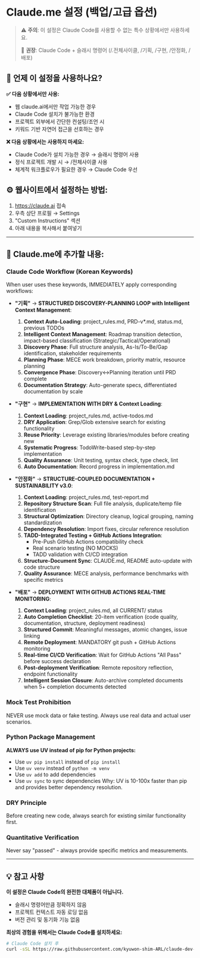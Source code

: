 <!--
@meta
id: document_20250905_1110_claude-me-settings-minimal
type: document
scope: operational
status: archived
created: 2025-09-05
updated: 2025-09-05
tags: claude-me-settings-minimal.md, settings, guides, claude, minimal
related: 
-->

# Claude.me 설정 (백업/고급 옵션)

> ⚠️ **주의**: 이 설정은 Claude Code를 사용할 수 없는 특수 상황에서만 사용하세요.
> 
> 🎯 **권장**: Claude Code + 슬래시 명령어 (/.전체사이클, /기획, /구현, /안정화, /배포)

## 🔧 언제 이 설정을 사용하나요?

**✅ 다음 상황에서만 사용:**
- 웹 claude.ai에서만 작업 가능한 경우
- Claude Code 설치가 불가능한 환경
- 프로젝트 외부에서 간단한 컨설팅/조언 시
- 키워드 기반 자연어 접근을 선호하는 경우

**❌ 다음 상황에서는 사용하지 마세요:**
- Claude Code가 설치 가능한 경우 → 슬래시 명령어 사용
- 정식 프로젝트 개발 시 → /전체사이클 사용
- 체계적 워크플로우가 필요한 경우 → Claude Code 우선

## ⚙️ 웹사이트에서 설정하는 방법:

1. https://claude.ai 접속
2. 우측 상단 프로필 → Settings
3. "Custom Instructions" 섹션
4. 아래 내용을 복사해서 붙여넣기

---

## 📝 Claude.me에 추가할 내용:

### Claude Code Workflow (Korean Keywords)
When user uses these keywords, IMMEDIATELY apply corresponding workflows:

- **"기획"** → **STRUCTURED DISCOVERY-PLANNING LOOP with Intelligent Context Management**:
  1. **Context Auto-Loading**: project_rules.md, PRD-v*.md, status.md, previous TODOs
  2. **Intelligent Context Management**: Roadmap transition detection, impact-based classification (Strategic/Tactical/Operational)
  3. **Discovery Phase**: Full structure analysis, As-Is/To-Be/Gap identification, stakeholder requirements
  4. **Planning Phase**: MECE work breakdown, priority matrix, resource planning
  5. **Convergence Phase**: Discovery↔Planning iteration until PRD complete
  6. **Documentation Strategy**: Auto-generate specs, differentiated documentation by scale

- **"구현"** → **IMPLEMENTATION WITH DRY & Context Loading**:
  1. **Context Loading**: project_rules.md, active-todos.md
  2. **DRY Application**: Grep/Glob extensive search for existing functionality
  3. **Reuse Priority**: Leverage existing libraries/modules before creating new
  4. **Systematic Progress**: TodoWrite-based step-by-step implementation
  5. **Quality Assurance**: Unit testing, syntax check, type check, lint
  6. **Auto Documentation**: Record progress in implementation.md

- **"안정화"** → **STRUCTURE-COUPLED DOCUMENTATION + SUSTAINABILITY v3.0**:
  1. **Context Loading**: project_rules.md, test-report.md
  2. **Repository Structure Scan**: Full file analysis, duplicate/temp file identification
  3. **Structural Optimization**: Directory cleanup, logical grouping, naming standardization
  4. **Dependency Resolution**: Import fixes, circular reference resolution
  5. **TADD-Integrated Testing + GitHub Actions Integration**: 
     - Pre-Push GitHub Actions compatibility check
     - Real scenario testing (NO MOCKS)
     - TADD validation with CI/CD integration
  6. **Structure-Document Sync**: CLAUDE.md, README auto-update with code structure
  7. **Quality Assurance**: MECE analysis, performance benchmarks with specific metrics

- **"배포"** → **DEPLOYMENT WITH GITHUB ACTIONS REAL-TIME MONITORING**:
  1. **Context Loading**: project_rules.md, all CURRENT/ status
  2. **Auto Completion Checklist**: 20-item verification (code quality, documentation, structure, deployment readiness)
  3. **Structured Commit**: Meaningful messages, atomic changes, issue linking
  4. **Remote Deployment**: MANDATORY git push + GitHub Actions monitoring
  5. **Real-time CI/CD Verification**: Wait for GitHub Actions "All Pass" before success declaration
  6. **Post-deployment Verification**: Remote repository reflection, endpoint functionality
  7. **Intelligent Session Closure**: Auto-archive completed documents when 5+ completion documents detected

### Mock Test Prohibition
NEVER use mock data or fake testing. Always use real data and actual user scenarios.

### Python Package Management
**ALWAYS use UV instead of pip for Python projects:**
- Use `uv pip install` instead of `pip install`
- Use `uv venv` instead of `python -m venv` 
- Use `uv add` to add dependencies
- Use `uv sync` to sync dependencies
Why: UV is 10-100x faster than pip and provides better dependency resolution.

### DRY Principle
Before creating new code, always search for existing similar functionality first.

### Quantitative Verification
Never say "passed" - always provide specific metrics and measurements.

---

## 💡 참고 사항

**이 설정은 Claude Code의 완전한 대체품이 아닙니다.**
- 슬래시 명령어만큼 정확하지 않음
- 프로젝트 컨텍스트 자동 로딩 없음
- 버전 관리 및 동기화 기능 없음

**최상의 경험을 위해서는 Claude Code를 설치하세요:**
```bash
# Claude Code 설치 후
curl -sSL https://raw.githubusercontent.com/kyuwon-shim-ARL/claude-dev-kit/main/init.sh | bash
```